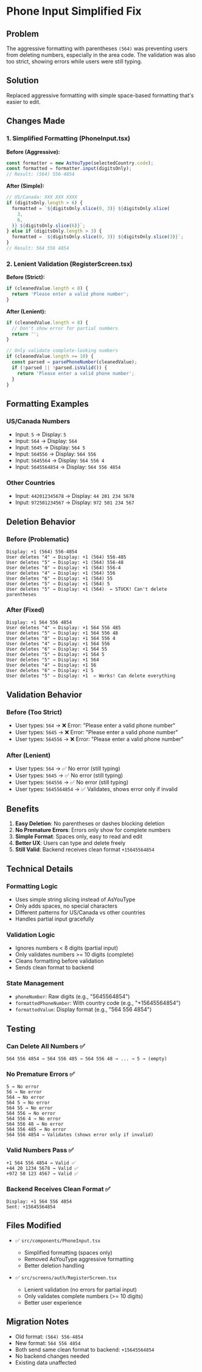# Phone Input Simplified Fix

## Problem

The aggressive formatting with parentheses `(564)` was preventing users from deleting numbers, especially in the area code. The validation was also too strict, showing errors while users were still typing.

## Solution

Replaced aggressive formatting with simple space-based formatting that's easier to edit.

## Changes Made

### 1. Simplified Formatting (PhoneInput.tsx)

**Before (Aggressive):**

```typescript
const formatter = new AsYouType(selectedCountry.code);
const formatted = formatter.input(digitsOnly);
// Result: (564) 556-4854
```

**After (Simple):**

```typescript
// US/Canada: XXX XXX XXXX
if (digitsOnly.length > 6) {
  formatted = `${digitsOnly.slice(0, 3)} ${digitsOnly.slice(
    3,
    6,
  )} ${digitsOnly.slice(6)}`;
} else if (digitsOnly.length > 3) {
  formatted = `${digitsOnly.slice(0, 3)} ${digitsOnly.slice(3)}`;
}
// Result: 564 556 4854
```

### 2. Lenient Validation (RegisterScreen.tsx)

**Before (Strict):**

```typescript
if (cleanedValue.length < 8) {
  return 'Please enter a valid phone number';
}
```

**After (Lenient):**

```typescript
if (cleanedValue.length < 8) {
  // Don't show error for partial numbers
  return '';
}

// Only validate complete-looking numbers
if (cleanedValue.length >= 10) {
  const parsed = parsePhoneNumber(cleanedValue);
  if (!parsed || !parsed.isValid()) {
    return 'Please enter a valid phone number';
  }
}
```

## Formatting Examples

### US/Canada Numbers

- Input: `5` → Display: `5`
- Input: `564` → Display: `564`
- Input: `5645` → Display: `564 5`
- Input: `564556` → Display: `564 556`
- Input: `5645564` → Display: `564 556 4`
- Input: `5645564854` → Display: `564 556 4854`

### Other Countries

- Input: `442012345678` → Display: `44 201 234 5678`
- Input: `972501234567` → Display: `972 501 234 567`

## Deletion Behavior

### Before (Problematic)

```
Display: +1 (564) 556-4854
User deletes "4" → Display: +1 (564) 556-485
User deletes "5" → Display: +1 (564) 556-48
User deletes "8" → Display: +1 (564) 556-4
User deletes "4" → Display: +1 (564) 556
User deletes "6" → Display: +1 (564) 55
User deletes "5" → Display: +1 (564) 5
User deletes "5" → Display: +1 (564)  ← STUCK! Can't delete parentheses
```

### After (Fixed)

```
Display: +1 564 556 4854
User deletes "4" → Display: +1 564 556 485
User deletes "5" → Display: +1 564 556 48
User deletes "8" → Display: +1 564 556 4
User deletes "4" → Display: +1 564 556
User deletes "6" → Display: +1 564 55
User deletes "5" → Display: +1 564 5
User deletes "5" → Display: +1 564
User deletes "4" → Display: +1 56
User deletes "6" → Display: +1 5
User deletes "5" → Display: +1  ← Works! Can delete everything
```

## Validation Behavior

### Before (Too Strict)

- User types: `564` → ❌ Error: "Please enter a valid phone number"
- User types: `5645` → ❌ Error: "Please enter a valid phone number"
- User types: `564556` → ❌ Error: "Please enter a valid phone number"

### After (Lenient)

- User types: `564` → ✅ No error (still typing)
- User types: `5645` → ✅ No error (still typing)
- User types: `564556` → ✅ No error (still typing)
- User types: `5645564854` → ✅ Validates, shows error only if invalid

## Benefits

1. **Easy Deletion**: No parentheses or dashes blocking deletion
2. **No Premature Errors**: Errors only show for complete numbers
3. **Simple Format**: Spaces only, easy to read and edit
4. **Better UX**: Users can type and delete freely
5. **Still Valid**: Backend receives clean format `+15645564854`

## Technical Details

### Formatting Logic

- Uses simple string slicing instead of AsYouType
- Only adds spaces, no special characters
- Different patterns for US/Canada vs other countries
- Handles partial input gracefully

### Validation Logic

- Ignores numbers < 8 digits (partial input)
- Only validates numbers >= 10 digits (complete)
- Cleans formatting before validation
- Sends clean format to backend

### State Management

- `phoneNumber`: Raw digits (e.g., "5645564854")
- `formattedPhoneNumber`: With country code (e.g., "+15645564854")
- `formattedValue`: Display format (e.g., "564 556 4854")

## Testing

### Can Delete All Numbers ✅

```
564 556 4854 → 564 556 485 → 564 556 48 → ... → 5 → (empty)
```

### No Premature Errors ✅

```
5 → No error
56 → No error
564 → No error
564 5 → No error
564 55 → No error
564 556 → No error
564 556 4 → No error
564 556 48 → No error
564 556 485 → No error
564 556 4854 → Validates (shows error only if invalid)
```

### Valid Numbers Pass ✅

```
+1 564 556 4854 → Valid ✅
+44 20 1234 5678 → Valid ✅
+972 50 123 4567 → Valid ✅
```

### Backend Receives Clean Format ✅

```
Display: +1 564 556 4854
Sent: +15645564854
```

## Files Modified

- ✅ `src/components/PhoneInput.tsx`

  - Simplified formatting (spaces only)
  - Removed AsYouType aggressive formatting
  - Better deletion handling

- ✅ `src/screens/auth/RegisterScreen.tsx`
  - Lenient validation (no errors for partial input)
  - Only validates complete numbers (>= 10 digits)
  - Better user experience

## Migration Notes

- Old format: `(564) 556-4854`
- New format: `564 556 4854`
- Both send same clean format to backend: `+15645564854`
- No backend changes needed
- Existing data unaffected
